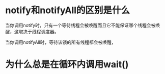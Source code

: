 # notify和notifyAll的区别是什么
当你调用notify时，只有一个等待线程会被唤醒而且它不能保证哪个线程会被唤醒，这取决于线程调度器。

当你调用notifyAll时，等待该锁的所有线程都会被唤醒，

# 为什么总是在循环内调用wait()
